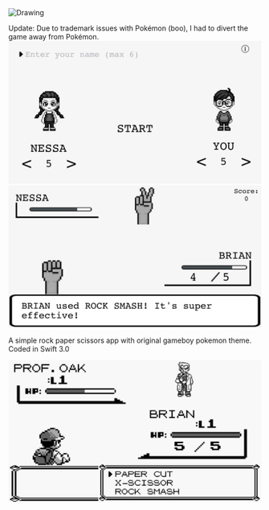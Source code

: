 <img src="drawing.jpg" alt="Drawing" style="width: 200px;"/>

Update: Due to trademark issues with Pokémon (boo), I had to divert the game away from Pokémon.
![alt tag](https://github.com/8rianHo/RockPaperScissorsPokemon/blob/master/RockPaperScissors/Assets.xcassets/newscreenshot1.png)
![alt tag](https://github.com/8rianHo/RockPaperScissorsPokemon/blob/master/RockPaperScissors/Assets.xcassets/newscreenshot2.png)

A simple rock paper scissors app with original gameboy pokemon theme. Coded in Swift 3.0

![alt tag](https://github.com/8rianHo/RockPaperScissorsPokemon/blob/master/RockPaperScissors/Assets.xcassets/screenshot.PNG)
